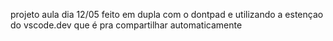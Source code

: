 projeto aula dia 12/05 
feito em dupla com o dontpad e utilizando a estençao do vscode.dev que é pra compartilhar automaticamente
